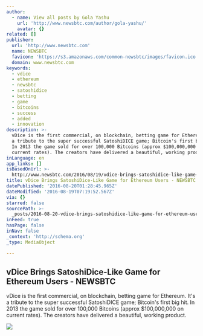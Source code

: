 ```yaml
---
author:
  - name: View all posts by Gola Yashu
    url: 'http://www.newsbtc.com/author/gola-yashu/'
    avatar: {}
related: []
publisher:
  url: 'http://www.newsbtc.com'
  name: NEWSBTC
  favicon: 'https://s3.amazonaws.com/common-newsbtc/images/favicon.ico'
  domain: www.newsbtc.com
keywords:
  - vdice
  - ethereum
  - newsbtc
  - satoshidice
  - betting
  - game
  - bitcoins
  - success
  - added
  - innovation
description: >-
  vDice is the first commercial, on blockchain, betting game for Ethereum. It's
  a tribute to the super successful SatoshiDICE game; Bitcoin's first big hit.
  In 2013 the game sold for over 100,000 Bitcoins (approx $100,000,000 on
  current rates). The creators have delivered a beautiful, working product.
inLanguage: en
app_links: []
isBasedOnUrl: >-
  http://www.newsbtc.com/2016/08/19/vdice-brings-satoshidice-like-game-for-ethereum-users/
title: vDice Brings SatoshiDice-Like Game for Ethereum Users - NEWSBTC
datePublished: '2016-08-20T01:28:45.965Z'
dateModified: '2016-08-19T07:19:52.567Z'
via: {}
starred: false
sourcePath: >-
  _posts/2016-08-20-vdice-brings-satoshidice-like-game-for-ethereum-users-news.md
inFeed: true
hasPage: false
inNav: false
_context: 'http://schema.org'
_type: MediaObject

---
```

<article style=""><h1>vDice Brings SatoshiDice-Like Game for Ethereum Users - NEWSBTC</h1><p>vDice is the first commercial, on blockchain, betting game for Ethereum. It's a tribute to the super successful SatoshiDICE game; Bitcoin's first big hit. In 2013 the game sold for over 100,000 Bitcoins (approx $100,000,000 on current rates). The creators have delivered a beautiful, working product.</p><img src="http://s3.amazonaws.com/main-newsbtc-images/2016/08/19080859/wp-1471590533126.png" /></article>
